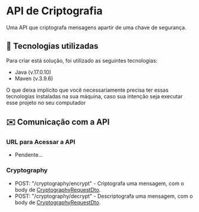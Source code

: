 # API de Criptografia
Uma API que criptografa mensagens apartir de uma chave de segurança.

## 🍃 Tecnologias utilizadas
Para criar está solução, foi utilizado as   seguintes tecnologias:
- Java (v.17.0.10)
- Maven (v.3.9.6)

O que deixa implícito que você necessariamente precisa ter essas tecnologias instaladas na sua máquina, caso sua intenção seja executar esse projeto no seu computador

<!--
## 🏬 Arquitetura
Para desenvolver o projeto, foi utilizado:
- Arquitetura RESTfull.
- 
Para a criação da API foi escolhido a [**arquitetura monolítica**](https://microservices.io/patterns/monolithic.html), devido ao sistema não possuir uma grande complexidade ou um alto volume de funcionalidades, o que torna preferível uma arquitetura mais simples e concisa.
-->

## ✉️ Comunicação com a API
### URL para Acessar a API
- Pendente...
<!--- "https://api-inventory-management.onrender.com".-->

### Cryptography
- POST: "/cryptography/encrypt" - Criptografa uma mensagem, com o body de [CryptographyRequestDto](https://github.com/WesleyTelesBenette/api-cryptography/blob/master/src/main/java/com/wesleytelesbenette/apicryptography/dtos/CryptographyRequestDto.java).
- POST: "/cryptography/decrypt" - Descriptografa uma mensagem, com o body de [CryptographyRequestDto](https://github.com/WesleyTelesBenette/api-cryptography/blob/master/src/main/java/com/wesleytelesbenette/apicryptography/dtos/CryptographyRequestDto.java).
